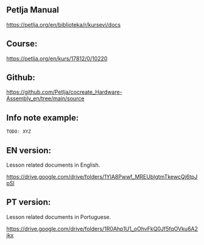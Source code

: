 ## Petlja Manual

https://petlja.org/en/biblioteka/r/kursevi/docs

## Course:

https://petlja.org/en/kurs/17812/0/10220

## Github:

https://github.com/Petlja/cocreate_Hardware-Assembly_en/tree/main/source

## Info note example:

```{infonote} 
TODO: XYZ
```

## EN version:

Lesson related documents in English.

https://drive.google.com/drive/folders/1YlA8Pwwf_MREUblgtmTkewcQj6tpJpSl

## PT version:

Lesson related documents in Portuguese.

https://drive.google.com/drive/folders/1R0Ahp1U1_oOhvFkQ0Jf5fqOVku6A2jkx
